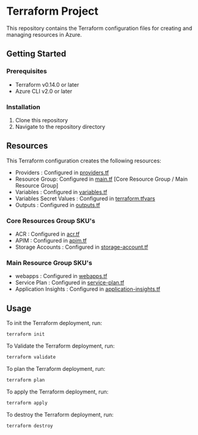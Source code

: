 # Terraform Project

This repository contains the Terraform configuration files for creating and managing resources in Azure.

## Getting Started

### Prerequisites

- Terraform v0.14.0 or later
- Azure CLI v2.0 or later

### Installation

1. Clone this repository
2. Navigate to the repository directory

## Resources

This Terraform configuration creates the following resources:

- Providers : Configured in [providers.tf](providers.tf)
- Resource Group: Configured in [main.tf](main.tf) [Core Resource Group / Main Resource Group]
- Variables : Configured in [variables.tf](variables.tf)
- Variables Secret Values : Configured in [terraform.tfvars](terraform.tfvars)
- Outputs : Configured in [outputs.tf](outputs.tf)

### Core Resources Group SKU's

- ACR : Configured in [acr.tf](acr.tf)
- APIM : Configured in [apim.tf](apim.tf)
- Storage Accounts : Configured in [storage-account.tf](storage-account.tf)

### Main Resource Group SKU's

- webapps : Configured in [webapps.tf](webapps.tf)
- Service Plan : Configured in [service-plan.tf](service-plan.tf)
- Application Insights : Configured in [application-insights.tf](application-insights.tf)

## Usage

To init the Terraform deployment, run:

```sh
terraform init
```

To Validate the Terraform deployment, run:

```sh
terraform validate
```

To plan the Terraform deployment, run:

```sh
terraform plan
```

To apply the Terraform deployment, run:

```sh
terraform apply
```

To destroy the Terraform deployment, run:

```sh
terraform destroy
```
